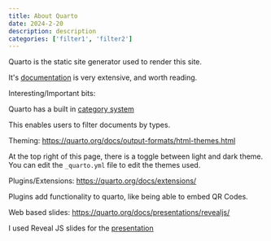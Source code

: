 ```yaml
---
title: About Quarto
date: 2024-2-20
description: description
categories: ['filter1', 'filter2']
---
```



Quarto is the static site generator used to render this site.

It's [documentation](https://quarto.org/docs/guide/) is very extensive, and worth reading.


Interesting/Important bits:

Quarto has a built in [category system](https://quarto.org/docs/websites/website-listings.html#categories)

This enables users to filter documents by types. 

Theming: <https://quarto.org/docs/output-formats/html-themes.html>

At the top right of this page, there is a toggle between light and dark theme. You can edit the `_quarto.yml` file to edit the themes used.

Plugins/Extensions: <https://quarto.org/docs/extensions/>

Plugins add functionality to quarto, like being able to embed QR Codes. 


Web based slides: <https://quarto.org/docs/presentations/revealjs/>

I used Reveal JS slides for the [presentation](https://moonpiedumplings.github.io/talks/self-site/presentation.html)

